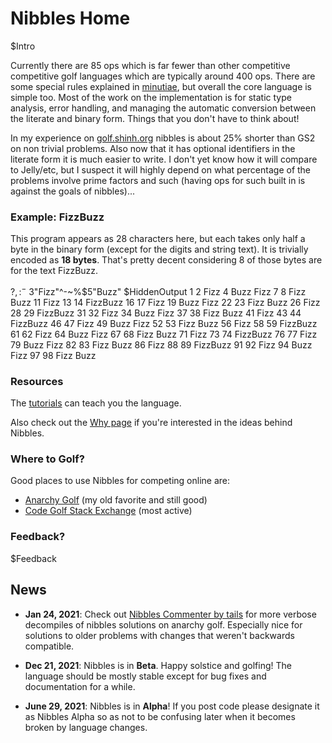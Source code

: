 # Nibbles Home

$Intro

Currently there are 85 ops which is far fewer than other competitive competitive golf languages which are typically around 400 ops. There are some special rules explained in [minutiae](tutorial_minutiae.html), but overall the core language is simple too. Most of the work on the implementation is for static type analysis, error handling, and managing the automatic conversion between the literate and binary form. Things that you don't have to think about!

In my experience on [golf.shinh.org](http://golf.shinh.org) nibbles is about 25% shorter than GS2 on non trivial problems. Also now that it has optional identifiers in the literate form it is much easier to write. I don't yet know how it will compare to Jelly/etc, but I suspect it will highly depend on what percentage of the problems involve prime factors and such (having ops for such built in is against the goals of nibbles)...

### Example: FizzBuzz

This program appears as 28 characters here, but each takes only half a byte in the binary form (except for the digits and string text). It is trivially encoded as **18 bytes**. That's pretty decent considering 8 of those bytes are for the text FizzBuzz.

   $?,:^-~%$3"Fizz"^-~%$5"Buzz"
$HiddenOutput
   1
   2
   Fizz
   4
   Buzz
   Fizz
   7
   8
   Fizz
   Buzz
   11
   Fizz
   13
   14
   FizzBuzz
   16
   17
   Fizz
   19
   Buzz
   Fizz
   22
   23
   Fizz
   Buzz
   26
   Fizz
   28
   29
   FizzBuzz
   31
   32
   Fizz
   34
   Buzz
   Fizz
   37
   38
   Fizz
   Buzz
   41
   Fizz
   43
   44
   FizzBuzz
   46
   47
   Fizz
   49
   Buzz
   Fizz
   52
   53
   Fizz
   Buzz
   56
   Fizz
   58
   59
   FizzBuzz
   61
   62
   Fizz
   64
   Buzz
   Fizz
   67
   68
   Fizz
   Buzz
   71
   Fizz
   73
   74
   FizzBuzz
   76
   77
   Fizz
   79
   Buzz
   Fizz
   82
   83
   Fizz
   Buzz
   86
   Fizz
   88
   89
   FizzBuzz
   91
   92
   Fizz
   94
   Buzz
   Fizz
   97
   98
   Fizz
   Buzz

### Resources

The [tutorials](tutorial_basics.html) can teach you the language.

Also check out the [Why page](why.html) if you're interested in the ideas behind Nibbles.

### Where to Golf?

Good places to use Nibbles for competing online are:

-  [Anarchy Golf](http://golf.shinh.org/) (my old favorite and still good)
-  [Code Golf Stack Exchange](https://codegolf.stackexchange.com) (most active)

### Feedback?

$Feedback

## News
- **Jan 24, 2021**: Check out [Nibbles Commenter by tails](http://www.tailsteam.com/cgi-bin/nbbdag/index.pl) for more verbose decompiles of nibbles solutions on anarchy golf. Especially nice for solutions to older problems with changes that weren't backwards compatible.

- **Dec 21, 2021**: Nibbles is in **Beta**. Happy solstice and golfing! The language should be mostly stable except for bug fixes and documentation for a while.

- **June 29, 2021**: Nibbles is in **Alpha**! If you post code please designate it as Nibbles Alpha so as not to be confusing later when it becomes broken by language changes.

